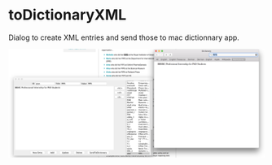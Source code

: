 # toDictionaryXML
Dialog to create XML entries and send those to mac dictionnary app.

![tag](https://github.com/Gimba/toDictionaryXML/blob/master/sceenshot.png?raw=true)
